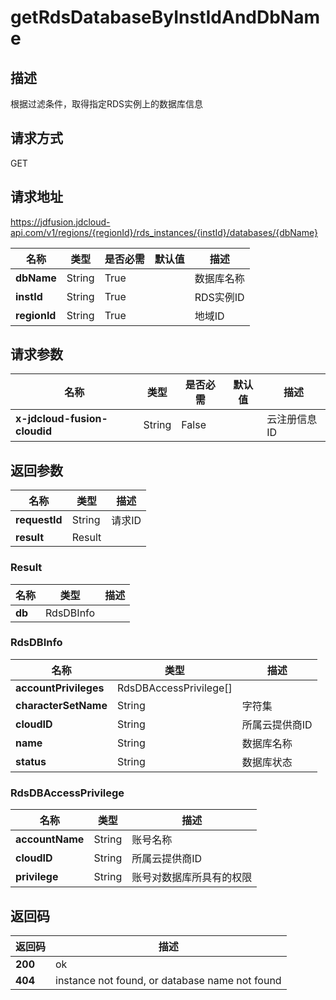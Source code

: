 # getRdsDatabaseByInstIdAndDbName


## 描述
根据过滤条件，取得指定RDS实例上的数据库信息

## 请求方式
GET

## 请求地址
https://jdfusion.jdcloud-api.com/v1/regions/{regionId}/rds_instances/{instId}/databases/{dbName}

|名称|类型|是否必需|默认值|描述|
|---|---|---|---|---|
|**dbName**|String|True| |数据库名称|
|**instId**|String|True| |RDS实例ID|
|**regionId**|String|True| |地域ID|

## 请求参数
|名称|类型|是否必需|默认值|描述|
|---|---|---|---|---|
|**x-jdcloud-fusion-cloudid**|String|False| |云注册信息ID|


## 返回参数
|名称|类型|描述|
|---|---|---|
|**requestId**|String|请求ID|
|**result**|Result| |

### Result
|名称|类型|描述|
|---|---|---|
|**db**|RdsDBInfo| |
### RdsDBInfo
|名称|类型|描述|
|---|---|---|
|**accountPrivileges**|RdsDBAccessPrivilege[]| |
|**characterSetName**|String|字符集|
|**cloudID**|String|所属云提供商ID|
|**name**|String|数据库名称|
|**status**|String|数据库状态|
### RdsDBAccessPrivilege
|名称|类型|描述|
|---|---|---|
|**accountName**|String|账号名称|
|**cloudID**|String|所属云提供商ID|
|**privilege**|String|账号对数据库所具有的权限|

## 返回码
|返回码|描述|
|---|---|
|**200**|ok|
|**404**|instance not found, or database name not found|

